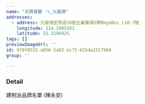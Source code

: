 ```yaml
---
name: "太興餐廳 -\_九龍灣"
addresses:
  - address: 九龍灣宏照道38號企業廣場5期MegaBox L10-7號
    longitude: 114.2085281
    latitude: 22.3198425
tags: []
previewImageUrl: ''
id: 8f8f8532-a856-5a83-bc75-615da1517984
group: ''

---
```

### Detail
建制派品牌名單 (陳永安)

